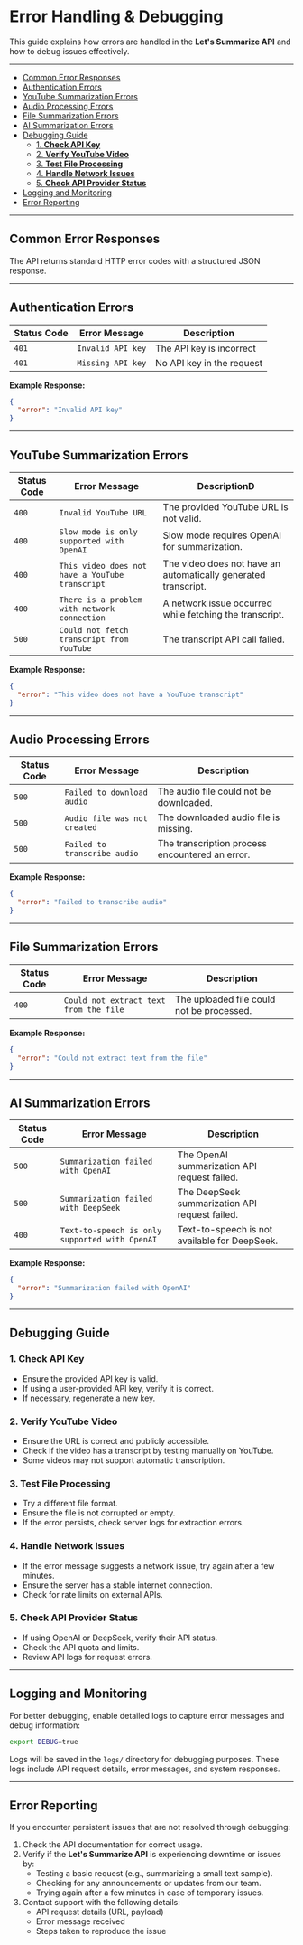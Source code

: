 <h1>Error Handling & Debugging</h1>

This guide explains how errors are handled in the **Let's Summarize API** and how to debug issues effectively.

---

- [Common Error Responses](#common-error-responses)
- [Authentication Errors](#authentication-errors)
- [YouTube Summarization Errors](#youtube-summarization-errors)
- [Audio Processing Errors](#audio-processing-errors)
- [File Summarization Errors](#file-summarization-errors)
- [AI Summarization Errors](#ai-summarization-errors)
- [Debugging Guide](#debugging-guide)
  - [1. **Check API Key**](#1-check-api-key)
  - [2. **Verify YouTube Video**](#2-verify-youtube-video)
  - [3. **Test File Processing**](#3-test-file-processing)
  - [4. **Handle Network Issues**](#4-handle-network-issues)
  - [5. **Check API Provider Status**](#5-check-api-provider-status)
- [Logging and Monitoring](#logging-and-monitoring)
- [Error Reporting](#error-reporting)

---

## Common Error Responses

The API returns standard HTTP error codes with a structured JSON response.

---

## Authentication Errors

| **Status Code** | **Error Message**                | **Description**                                  |
|-----------------|----------------------------------|--------------------------------------------------|
| `401`           | `Invalid API key`                | The API key is incorrect                        |
| `401`           | `Missing API key`                | No API key in the request                        |

**Example Response:**
```json
{
  "error": "Invalid API key"
}
```

---

## YouTube Summarization Errors

| **Status Code** | **Error Message**                                    | **DescriptionD**                                              |
|-----------------|------------------------------------------------------|---------------------------------------------------------------|
| `400`           | `Invalid YouTube URL`                                | The provided YouTube URL is not valid.                        |
| `400`           | `Slow mode is only supported with OpenAI`            | Slow mode requires OpenAI for summarization.                  |
| `400`           | `This video does not have a YouTube transcript`      | The video does not have an automatically generated transcript.|
| `400`           | `There is a problem with network connection`         | A network issue occurred while fetching the transcript.       |
| `500`           | `Could not fetch transcript from YouTube`            | The transcript API call failed.                               |

**Example Response:**
```json
{
  "error": "This video does not have a YouTube transcript"
}
```

---

## Audio Processing Errors

| **Status Code** | **Error Message**                          | **Description**                                 |
|-----------------|--------------------------------------------|-------------------------------------------------|
| `500`           | `Failed to download audio`                 | The audio file could not be downloaded.         |
| `500`           | `Audio file was not created`               | The downloaded audio file is missing.           |
| `500`           | `Failed to transcribe audio`               | The transcription process encountered an error. |

**Example Response:**
```json
{
  "error": "Failed to transcribe audio"
}
```

---

## File Summarization Errors

| **Status Code** | **Error Message**                      | **Description**                           |
|-----------------|----------------------------------------|-------------------------------------------|
| `400`           | `Could not extract text from the file` | The uploaded file could not be processed. |

**Example Response:**
```json
{
  "error": "Could not extract text from the file"
}
```

---

## AI Summarization Errors

| **Status Code** | **Error Message**                              | **Description**                                |
|-----------------|------------------------------------------------|------------------------------------------------|
| `500`           | `Summarization failed with OpenAI`             | The OpenAI summarization API request failed.   |
| `500`           | `Summarization failed with DeepSeek`           | The DeepSeek summarization API request failed. |
| `400`           | `Text-to-speech is only supported with OpenAI` | Text-to-speech is not available for DeepSeek.  |

**Example Response:**
```json
{
  "error": "Summarization failed with OpenAI"
}
```

---

## Debugging Guide

### 1. **Check API Key**
- Ensure the provided API key is valid.
- If using a user-provided API key, verify it is correct.
- If necessary, regenerate a new key.

### 2. **Verify YouTube Video**
- Ensure the URL is correct and publicly accessible.
- Check if the video has a transcript by testing manually on YouTube.
- Some videos may not support automatic transcription.

### 3. **Test File Processing**
- Try a different file format.
- Ensure the file is not corrupted or empty.
- If the error persists, check server logs for extraction errors.

### 4. **Handle Network Issues**
- If the error message suggests a network issue, try again after a few minutes.
- Ensure the server has a stable internet connection.
- Check for rate limits on external APIs.

### 5. **Check API Provider Status**
- If using OpenAI or DeepSeek, verify their API status.
- Check the API quota and limits.
- Review API logs for request errors.

---

## Logging and Monitoring

For better debugging, enable detailed logs to capture error messages and debug information:

```bash
export DEBUG=true
```

Logs will be saved in the `logs/` directory for debugging purposes. These logs include API request details, error messages, and system responses.

---

## Error Reporting

If you encounter persistent issues that are not resolved through debugging:
1. Check the API documentation for correct usage.
2. Verify if the **Let's Summarize API** is experiencing downtime or issues by:
   - Testing a basic request (e.g., summarizing a small text sample).
   - Checking for any announcements or updates from our team.
   - Trying again after a few minutes in case of temporary issues.
3. Contact support with the following details:
   - API request details (URL, payload)
   - Error message received
   - Steps taken to reproduce the issue
